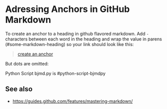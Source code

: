 # Adressing Anchors in GitHub Markdown

To create an anchor to a heading in github flavored markdown. Add `-` characters between each word in the heading and wrap the value in parens (#some-markdown-heading) so your link should look like this:

> [create an anchor](#anchors-in-markdown)

But dots are omitted:

Python Script bjmd.py is #python-script-bjmdpy

## See also
* https://guides.github.com/features/mastering-markdown/
